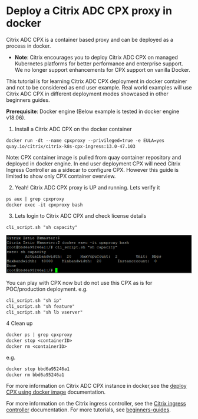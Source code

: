 # Deploy a Citrix ADC CPX proxy in docker

Citrix ADC CPX is a container based proxy and can be deployed as a process in docker. 
* **Note**: Citrix encourages you to deploy Citrix ADC CPX on managed Kubernetes platforms for better performance and enterprise support. We no longer support enhancements for CPX support on vanilla Docker.

This tutorial is for learning Citrix ADC CPX deployment in docker container and not to be considered as end user example. Real world examples will use Citrix ADC CPX in different deployment modes showcased in other beginners guides.

**Prerequisite**: Docker engine (Below example is tested in docker engine v18.06).

1. Install a Citrix ADC CPX on the docker container

```
docker run -dt --name cpxproxy --privileged=true -e EULA=yes quay.io/citrix/citrix-k8s-cpx-ingress:13.0-47.103
```
Note: CPX container image is pulled from quay container repository and deployed in docker engine. In end user deployment CPX will need Citrix Ingress Controller as a sidecar to configure CPX. However this guide is limited to show only CPX container overview.

2. Yeah! Citrix ADC CPX proxy is UP and running. Lets verify it
```
ps aux | grep cpxproxy
docker exec -it cpxproxy bash
```
3. Lets login to Citrix ADC CPX and check license details
```
cli_script.sh "sh capacity"
```
![Cpx Docker Cli](images/cpx-docker-cli.PNG)

You can play with CPX now but do not use this CPX as is for POC/production deployment.
e.g.
```
cli_script.sh "sh ip"
cli_script.sh "sh feature"
cli_script.sh "sh lb vserver"
```

4 Clean up
```
docker ps | grep cpxproxy
docker stop <containerID>
docker rm <containerID>
```
e.g.
```
docker stop bbd6a95246a1
docker rm bbd6a95246a1
```

For more information on Citrix ADC CPX instance in docker,see the [ deploy CPX using docker image](https://docs.citrix.com/en-us/citrix-adc-cpx/12/deploy-using-docker-image-file.html) documentation.

For more information on the Citrix ingress controller, see the [Citrix ingress controller](https://github.com/citrix/citrix-k8s-ingress-controller) documentation. For more tutorials, see [beginners-guides](https://github.com/citrix/cloud-native-getting-started/tree/master/beginners-guide).
